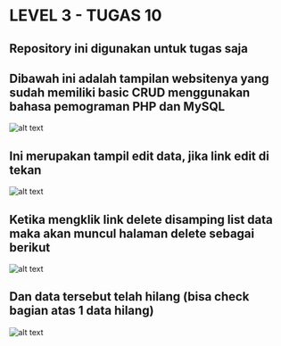 # LEVEL 3 - TUGAS 10

## Repository ini digunakan untuk tugas saja

## Dibawah ini adalah tampilan websitenya yang sudah memiliki basic CRUD menggunakan bahasa pemograman PHP dan MySQL

![alt text](https://github.com/izzy25/tugas10/blob/master/images/image1.png?raw=true)

## Ini merupakan tampil edit data, jika link edit di tekan

![alt text](https://github.com/izzy25/tugas10/blob/master/images/image2.png?raw=true)

## Ketika mengklik link delete disamping list data maka akan muncul halaman delete sebagai berikut

![alt text](https://github.com/izzy25/tugas10/blob/master/images/image3.png?raw=true)

## Dan data tersebut telah hilang (bisa check bagian atas 1 data hilang)

![alt text](https://github.com/izzy25/tugas10/blob/master/images/image4.png?raw=true)
